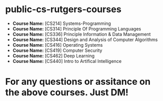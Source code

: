 # public-cs-rutgers-courses

- **Course Name:** [CS214] Systems-Programming
- **Course Name:** [CS314] Principle Of Programming Languages
- **Course Name:** [CS336] Principle Information & Data Management
- **Course Name:** [CS344] Design and Analysis of Computer Algorithms
- **Course Name:** [CS416] Operating Systems
- **Course Name:** [CS419] Computer Security
- **Course Name:** [CS462] Deep Learning
- **Course Name:** [CS440] Intro to Artifical Intelligence


# For any questions or assitance on the above courses. Just DM!
